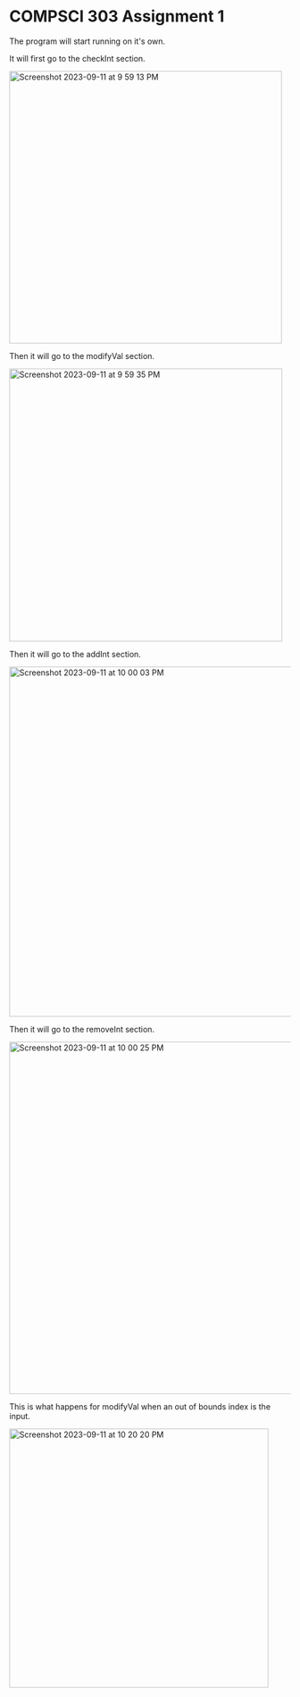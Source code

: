 # COMPSCI 303 Assignment 1
The program will start running on it's own.

It will first go to the checkInt section.


<img width="488" alt="Screenshot 2023-09-11 at 9 59 13 PM" src="https://github.com/viirgovenus/COMPSCI-303-Assignment-1/assets/113569323/e3b83a81-ecaf-41d5-aace-6b250f06575e">

Then it will go to the modifyVal section.

<img width="489" alt="Screenshot 2023-09-11 at 9 59 35 PM" src="https://github.com/viirgovenus/COMPSCI-303-Assignment-1/assets/113569323/0f83722e-53c1-4b69-9fe4-ea4566af4d3c">

Then it will go to the addInt section.

<img width="627" alt="Screenshot 2023-09-11 at 10 00 03 PM" src="https://github.com/viirgovenus/COMPSCI-303-Assignment-1/assets/113569323/6e03cd47-22ae-4ade-a86c-86b33b7ac71b">

Then it will go to the removeInt section.

<img width="631" alt="Screenshot 2023-09-11 at 10 00 25 PM" src="https://github.com/viirgovenus/COMPSCI-303-Assignment-1/assets/113569323/89f13669-ad3d-488a-b6a1-80d0b50fa359">

This is what happens for modifyVal when an out of bounds index is the input.

<img width="464" alt="Screenshot 2023-09-11 at 10 20 20 PM" src="https://github.com/viirgovenus/COMPSCI-303-Assignment-1/assets/113569323/737a4777-75b7-41fc-bd7b-58e1f64ee557">
